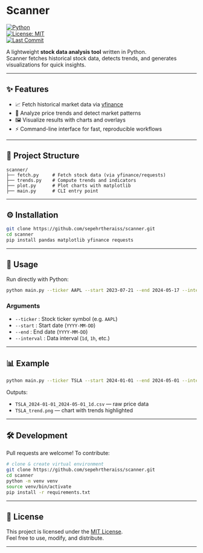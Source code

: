 # Scanner

[![Python](https://img.shields.io/badge/python-3.9%2B-blue)](https://www.python.org/)  
[![License: MIT](https://img.shields.io/badge/License-MIT-green.svg)](LICENSE)  
[![Last Commit](https://img.shields.io/github/last-commit/sepehrtheraiss/scanner)](https://github.com/sepehrtheraiss/scanner)

A lightweight **stock data analysis tool** written in Python.  
Scanner fetches historical stock data, detects trends, and generates visualizations for quick insights.

---

## ✨ Features

- 📈 Fetch historical market data via [yfinance](https://pypi.org/project/yfinance/)  
- 🔎 Analyze price trends and detect market patterns  
- 🖼️ Visualize results with charts and overlays  
- ⚡ Command-line interface for fast, reproducible workflows  

---

## 📂 Project Structure

```
scanner/
├── fetch.py     # Fetch stock data (via yfinance/requests)
├── trends.py    # Compute trends and indicators
├── plot.py      # Plot charts with matplotlib
├── main.py      # CLI entry point
```

---

## ⚙️ Installation

```bash
git clone https://github.com/sepehrtheraiss/scanner.git
cd scanner
pip install pandas matplotlib yfinance requests
```

---

## 🚀 Usage

Run directly with Python:

```bash
python main.py --ticker AAPL --start 2023-07-21 --end 2024-05-17 --interval 1d
```

### Arguments
- `--ticker` : Stock ticker symbol (e.g. `AAPL`)  
- `--start` : Start date (`YYYY-MM-DD`)  
- `--end` : End date (`YYYY-MM-DD`)  
- `--interval` : Data interval (`1d`, `1h`, etc.)  

---

## 📊 Example

```bash
python main.py --ticker TSLA --start 2024-01-01 --end 2024-05-01 --interval 1d
```

Outputs:
- `TSLA_2024-01-01_2024-05-01_1d.csv` — raw price data  
- `TSLA_trend.png` — chart with trends highlighted  

---

## 🛠️ Development

Pull requests are welcome! To contribute:
```bash
# clone & create virtual environment
git clone https://github.com/sepehrtheraiss/scanner.git
cd scanner
python -m venv venv
source venv/bin/activate
pip install -r requirements.txt
```

---

## 📜 License

This project is licensed under the [MIT License](LICENSE).  
Feel free to use, modify, and distribute.

---
